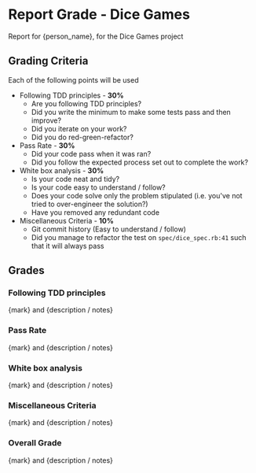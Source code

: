 # Report Grade - Dice Games

Report for {person_name}, for the Dice Games project

## Grading Criteria

Each of the following points will be used
* Following TDD principles - **30%**
  * Are you following TDD principles?
  * Did you write the minimum to make some tests pass and then improve?
  * Did you iterate on your work?
  * Did you do red-green-refactor?
* Pass Rate - **30%**
  * Did your code pass when it was ran?
  * Did you follow the expected process set out to complete the work?
* White box analysis - **30%**
  * Is your code neat and tidy?
  * Is your code easy to understand / follow?
  * Does your code solve only the problem stipulated (i.e. you've not tried to over-engineer the solution?)
  * Have you removed any redundant code
* Miscellaneous Criteria - **10%**
  * Git commit history (Easy to understand / follow)
  * Did you manage to refactor the test on `spec/dice_spec.rb:41` such that it will always pass

## Grades

### Following TDD principles

{mark} and {description / notes}

### Pass Rate

{mark} and {description / notes}

### White box analysis

{mark} and {description / notes}

### Miscellaneous Criteria

{mark} and {description / notes}

### Overall Grade

{mark} and {description / notes}

